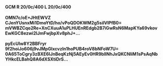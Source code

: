 #### GCM R 20/0c/400 L 20/0c/400
**OMN7c/oE+JHtEWVZ**<br/>**CJenYUsnxMi1DmoYtD/ho/vPoQDOKWM2g5silVlPfB0=**<br/>**mVWBZCqo2Re+XnCXuuA1uPLHUEnREdgb2B7iGwRsN6MapKYa69vkovEwKGC8ezwi2lJmFwjbpXv8phJ+...**<br/><br/>
**pyEcUIw8Y2BBFryr**<br/>**9f2hoiJo606j9vJMpGlxcvzln1hoPUB4roV8bNFoW7U=**<br/>**0A65ToCgry3zBXE6IJnBeqKzNj5AEyEv0HR9bIINhJxQKCNIiM1sPsAqNbYHkcELBahQ8A6dXSXtiDrS...**